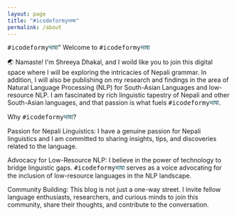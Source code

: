 ```yaml
---
layout: page
title: "#icodeformyभाषा"
permalink: /about
---
```

<span style='font-family: monospace;'>#icodeformy</span><span style='color:#1d5965;'>भाषा</span>"
Welcome to <span style='font-family: monospace;'>#icodeformy</span><span style='color:#1d5965;'>भाषा</span>

🌏 Namaste! I'm Shreeya Dhakal, and I woild like you to join this digital space where I will be exploring the intricacies of Nepali grammar. In addition, I will also be publishing on my research and findings in the area of Natural Language Processing (NLP) for South-Asian Languages and low-resource NLP. I am fascinated by rich linguistic tapestry of Nepali and other South-Asian languages, and that passion is what fuels <span style='font-family: monospace;'>#icodeformy</span><span style='color:#1d5965;'>भाषा</span>.

Why <span style='font-family: monospace;'>#icodeformy</span><span style='color:#1d5965;'>भाषा</span>?

Passion for Nepali Linguistics: I have a genuine passion for Nepali linguistics and I am committed to sharing insights, tips, and discoveries related to the language.

Advocacy for Low-Resource NLP: I believe in the power of technology to bridge linguistic gaps. <span style='font-family: monospace;'>#icodeformy</span><span style='color:#1d5965;'>भाषा</span> serves as a voice advocating for the inclusion of low-resource languages in the NLP landscape.

Community Building: This blog is not just a one-way street. I invite fellow language enthusiasts, researchers, and curious minds to join this community, share their thoughts, and contribute to the conversation.





